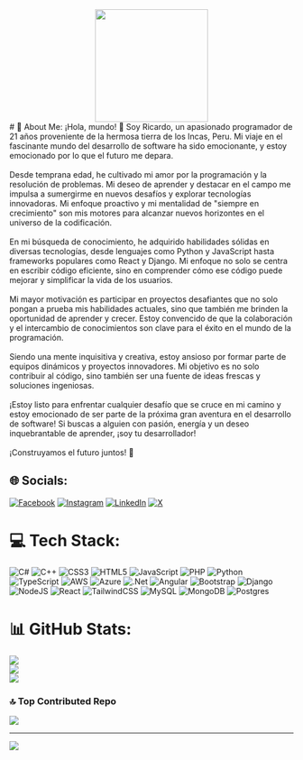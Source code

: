 <div id="header" align="center">
    <img src="https://media.giphy.com/media/QXwtfadqo7wbfmT46H/giphy.gif" width="200">            
</div>
# 💫 About Me:
¡Hola, mundo! 👋 Soy Ricardo, un apasionado programador de 21 años proveniente de la hermosa tierra de los Incas, Peru. Mi viaje en el fascinante mundo del desarrollo de software ha sido emocionante, y estoy emocionado por lo que el futuro me depara.<br><br>Desde temprana edad, he cultivado mi amor por la programación y la resolución de problemas. Mi deseo de aprender y destacar en el campo me impulsa a sumergirme en nuevos desafíos y explorar tecnologías innovadoras. Mi enfoque proactivo y mi mentalidad de "siempre en crecimiento" son mis motores para alcanzar nuevos horizontes en el universo de la codificación.<br><br>En mi búsqueda de conocimiento, he adquirido habilidades sólidas en diversas tecnologías, desde lenguajes como Python y JavaScript hasta frameworks populares como React y Django. Mi enfoque no solo se centra en escribir código eficiente, sino en comprender cómo ese código puede mejorar y simplificar la vida de los usuarios.<br><br>Mi mayor motivación es participar en proyectos desafiantes que no solo pongan a prueba mis habilidades actuales, sino que también me brinden la oportunidad de aprender y crecer. Estoy convencido de que la colaboración y el intercambio de conocimientos son clave para el éxito en el mundo de la programación.<br><br>Siendo una mente inquisitiva y creativa, estoy ansioso por formar parte de equipos dinámicos y proyectos innovadores. Mi objetivo es no solo contribuir al código, sino también ser una fuente de ideas frescas y soluciones ingeniosas.<br><br>¡Estoy listo para enfrentar cualquier desafío que se cruce en mi camino y estoy emocionado de ser parte de la próxima gran aventura en el desarrollo de software! Si buscas a alguien con pasión, energía y un deseo inquebrantable de aprender, ¡soy tu desarrollador!<br><br>¡Construyamos el futuro juntos! 🚀 


## 🌐 Socials:
[![Facebook](https://img.shields.io/badge/Facebook-%231877F2.svg?logo=Facebook&logoColor=white)](https://facebook.com/https://www.facebook.com/ricardo.mostacero.7) [![Instagram](https://img.shields.io/badge/Instagram-%23E4405F.svg?logo=Instagram&logoColor=white)](https://instagram.com/https://www.instagram.com/orms_21/) [![LinkedIn](https://img.shields.io/badge/LinkedIn-%230077B5.svg?logo=linkedin&logoColor=white)](https://linkedin.com/in/www.linkedin.com/in/ricardomostacero) [![X](https://img.shields.io/badge/X-black.svg?logo=X&logoColor=white)](https://x.com/https://twitter.com/RicardoMostace9) 

# 💻 Tech Stack:
![C#](https://img.shields.io/badge/c%23-%23239120.svg?style=for-the-badge&logo=csharp&logoColor=white) ![C++](https://img.shields.io/badge/c++-%2300599C.svg?style=for-the-badge&logo=c%2B%2B&logoColor=white) ![CSS3](https://img.shields.io/badge/css3-%231572B6.svg?style=for-the-badge&logo=css3&logoColor=white) ![HTML5](https://img.shields.io/badge/html5-%23E34F26.svg?style=for-the-badge&logo=html5&logoColor=white) ![JavaScript](https://img.shields.io/badge/javascript-%23323330.svg?style=for-the-badge&logo=javascript&logoColor=%23F7DF1E) ![PHP](https://img.shields.io/badge/php-%23777BB4.svg?style=for-the-badge&logo=php&logoColor=white) ![Python](https://img.shields.io/badge/python-3670A0?style=for-the-badge&logo=python&logoColor=ffdd54) ![TypeScript](https://img.shields.io/badge/typescript-%23007ACC.svg?style=for-the-badge&logo=typescript&logoColor=white) ![AWS](https://img.shields.io/badge/AWS-%23FF9900.svg?style=for-the-badge&logo=amazon-aws&logoColor=white) ![Azure](https://img.shields.io/badge/azure-%230072C6.svg?style=for-the-badge&logo=microsoftazure&logoColor=white) ![.Net](https://img.shields.io/badge/.NET-5C2D91?style=for-the-badge&logo=.net&logoColor=white) ![Angular](https://img.shields.io/badge/angular-%23DD0031.svg?style=for-the-badge&logo=angular&logoColor=white) ![Bootstrap](https://img.shields.io/badge/bootstrap-%238511FA.svg?style=for-the-badge&logo=bootstrap&logoColor=white) ![Django](https://img.shields.io/badge/django-%23092E20.svg?style=for-the-badge&logo=django&logoColor=white) ![NodeJS](https://img.shields.io/badge/node.js-6DA55F?style=for-the-badge&logo=node.js&logoColor=white) ![React](https://img.shields.io/badge/react-%2320232a.svg?style=for-the-badge&logo=react&logoColor=%2361DAFB) ![TailwindCSS](https://img.shields.io/badge/tailwindcss-%2338B2AC.svg?style=for-the-badge&logo=tailwind-css&logoColor=white) ![MySQL](https://img.shields.io/badge/mysql-%2300000f.svg?style=for-the-badge&logo=mysql&logoColor=white) ![MongoDB](https://img.shields.io/badge/MongoDB-%234ea94b.svg?style=for-the-badge&logo=mongodb&logoColor=white) ![Postgres](https://img.shields.io/badge/postgres-%23316192.svg?style=for-the-badge&logo=postgresql&logoColor=white)
# 📊 GitHub Stats:
![](https://github-readme-stats.vercel.app/api?username=RickZ-V&theme=tokyonight&hide_border=false&include_all_commits=false&count_private=false)<br/>
![](https://github-readme-streak-stats.herokuapp.com/?user=RickZ-V&theme=tokyonight&hide_border=false)<br/>
![](https://github-readme-stats.vercel.app/api/top-langs/?username=RickZ-V&theme=tokyonight&hide_border=false&include_all_commits=false&count_private=false&layout=compact)

### 🔝 Top Contributed Repo
![](https://github-contributor-stats.vercel.app/api?username=RickZ-V&limit=5&theme=dark&combine_all_yearly_contributions=true)

---
[![](https://visitcount.itsvg.in/api?id=RickZ-V&icon=0&color=0)](https://visitcount.itsvg.in)

<!-- Proudly created with GPRM ( https://gprm.itsvg.in ) -->
